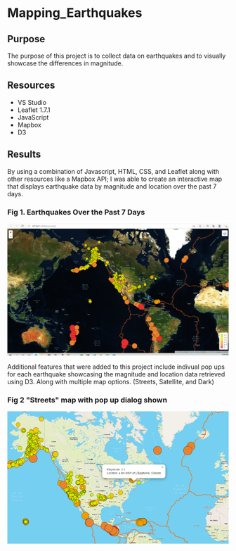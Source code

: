 # Mapping_Earthquakes
## Purpose
The purpose of this project is to collect data on earthquakes and to visually showcase the differences in magnitude.

## Resources
* VS Studio
* Leaflet 1.7.1
* JavaScript 
* Mapbox
* D3

## Results
By using a combination of Javascript, HTML, CSS, and Leaflet along with other resources like a Mapbox API; I was able to create an interactive map that displays earthquake data by magnitude and location over the past 7 days.

### Fig 1. Earthquakes Over the Past 7 Days
![EQ_Map](https://github.com/Jbailey8316/Mapping_Earthquakes/blob/main/Earthquake_Challenge/images/EQ_Map.PNG)

Additional features that were added to this project include indivual pop ups for each earthquake showcasing the magnitude and location data retrieved using D3.  Along with multiple map options. (Streets, Satellite, and Dark)

### Fig 2 "Streets" map with pop up dialog shown
![popup](https://github.com/Jbailey8316/Mapping_Earthquakes/blob/main/Earthquake_Challenge/images/EQ_popup.PNG)
